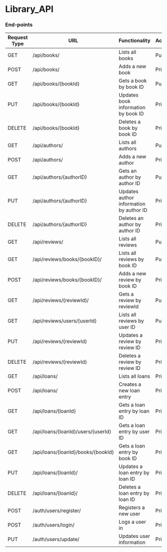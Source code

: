 # Library_API

### End-points
| Request Type | URL                                | Functionality                           | Access  |
|--------------|------------------------------------|-----------------------------------------|---------|
| GET          | /api/books/                        | Lists all books                         | Public  |
| POST         | /api/books/                        | Adds a new book                         | Private |
| GET          | /api/books/{bookId}                | Gets a book by book ID                  | Public  |
| PUT          | /api/books/{bookId}                | Updates book information by book ID     | Private |
| DELETE       | /api/books/{bookId}                | Deletes a book by book ID               | Private |
| GET          | /api/authors/                      | Lists all authors                       | Public  |
| POST         | /api/authors/                      | Adds a new author                       | Private |
| GET          | /api/authors/{authorID}            | Gets an author by author ID             | Public  |
| PUT          | /api/authors/{authorID}            | Updates author information by author ID | Private |
| DELETE       | /api/authors/{authorID}            | Deletes an author by author ID          | Private |
| GET          | /api/reviews/                      | Lists all reviews                       | Public  |
| GET          | /api/reviews/books/{bookID}/       | Lists all reviews by book ID            | Public  |
| POST         | /api/reviews/books/{bookID}/       | Adds a new review by book ID            | Private |
| GET          | /api/reviews/{reviewId}/           | Gets a review by reviewId               | Public  |
| GET          | /api/reviews/users/{userId}        | Lists all reviews by user ID            | Public  |
| PUT          | /api/reviews/{reviewId}            | Updates a review by review ID           | Private |
| DELETE       | /api/reviews/{reviewId}            | Deletes a review by review ID           | Private |
| GET          | /api/loans/                        | Lists all loans                         | Private |
| POST         | /api/loans/                        | Creates a new loan entry                | Private |
| GET          | /api/loans/{loanId}                | Gets a loan entry by loan ID            | Private |
| GET          | /api/loans/{loanId}/users/{userId} | Gets a loan entry by user ID            | Private |
| GET          | /api/loans/{loanId}/books/{bookId} | Gets a loan entry by book ID            | Private |
| PUT          | /api/loans/{loanId}/               | Updates a loan entry by loan ID         | Private |
| DELETE       | /api/loans/{loanId}/               | Deletes a loan entry by loan ID         | Private |
| POST         | /auth/users/register/              | Registers a new user                    | Private |
| POST         | /auth/users/login/                 | Logs a user in                          | Private |
| PUT          | /auth/users/update/                | Updates user information                | Private |
